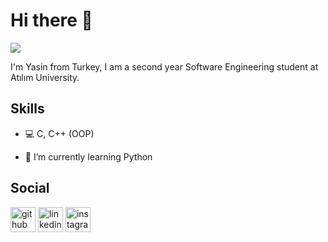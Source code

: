 # Hi there 👋
![](https://pbs.twimg.com/profile_banners/883407398337212416/1595868115/1080x360)

I'm Yasin from Turkey, I am a second year Software Engineering student at Atılım University.

## Skills
* 💻 C, C++ (OOP)

* 🌱 I’m currently learning Python 

## Social
[<img src='https://cdn.jsdelivr.net/npm/simple-icons@3.0.1/icons/github.svg' alt='github' height='40'>](https://github.com/Dinendalbae)  [<img src='https://cdn.jsdelivr.net/npm/simple-icons@3.0.1/icons/linkedin.svg' alt='linkedin' height='40'>](https://www.linkedin.com/in/yasin-emre-yildiz/)  [<img src='https://cdn.jsdelivr.net/npm/simple-icons@3.0.1/icons/instagram.svg' alt='instagram' height='40'>](https://www.instagram.com/yemreyildiz_/)  
